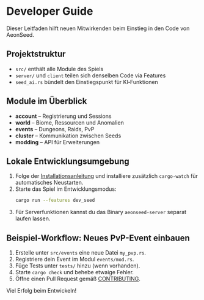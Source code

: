 # Developer Guide

Dieser Leitfaden hilft neuen Mitwirkenden beim Einstieg in den Code von AeonSeed.

## Projektstruktur
- `src/` enthält alle Module des Spiels
- `server/` und `client` teilen sich denselben Code via Features
- `seed_ai.rs` bündelt den Einstiegspunkt für KI‑Funktionen

## Module im Überblick
- **account** – Registrierung und Sessions
- **world** – Biome, Ressourcen und Anomalien
- **events** – Dungeons, Raids, PvP
- **cluster** – Kommunikation zwischen Seeds
- **modding** – API für Erweiterungen

## Lokale Entwicklungsumgebung
1. Folge der [Installationsanleitung](INSTALL.md) und installiere zusätzlich `cargo-watch` für automatisches Neustarten.
2. Starte das Spiel im Entwicklungsmodus:
   ```bash
   cargo run --features dev_seed
   ```
3. Für Serverfunktionen kannst du das Binary `aeonseed-server` separat laufen lassen.

## Beispiel-Workflow: Neues PvP-Event einbauen
1. Erstelle unter `src/events` eine neue Datei `my_pvp.rs`.
2. Registriere dein Event im Modul `events/mod.rs`.
3. Füge Tests unter `tests/` hinzu (wenn vorhanden).
4. Starte `cargo check` und behebe etwaige Fehler.
5. Öffne einen Pull Request gemäß [CONTRIBUTING](CONTRIBUTING.md).

Viel Erfolg beim Entwickeln!
